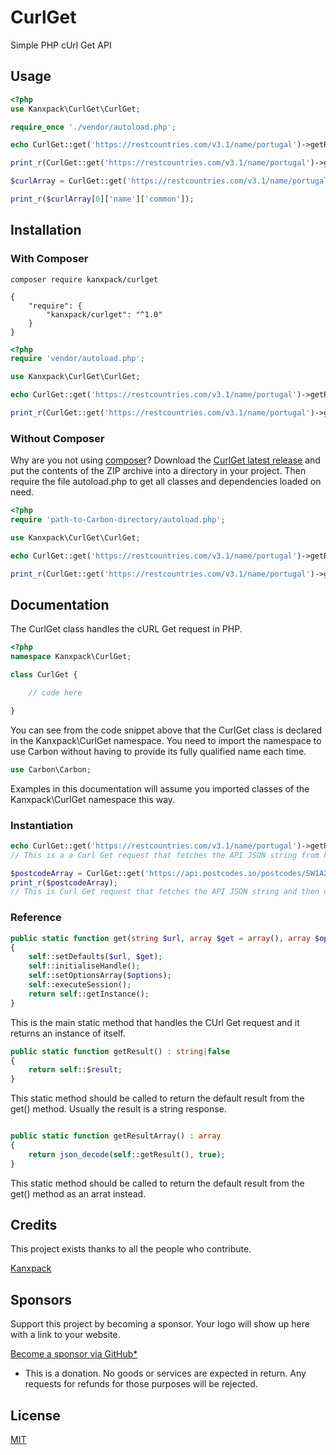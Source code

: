 # CurlGet

Simple PHP cUrl Get API

## Usage

```php
<?php
use Kanxpack\CurlGet\CurlGet;

require_once './vendor/autoload.php';

echo CurlGet::get('https://restcountries.com/v3.1/name/portugal')->getResult();

print_r(CurlGet::get('https://restcountries.com/v3.1/name/portugal')->getResultArray());

$curlArray = CurlGet::get('https://restcountries.com/v3.1/name/portugal')->getResultArray();

print_r($curlArray[0]['name']['common']);
```

## Installation

### With Composer

```
composer require kanxpack/curlget
```

```
{
    "require": {
        "kanxpack/curlget": "^1.0"
    }
}
```

```php
<?php
require 'vendor/autoload.php';

use Kanxpack\CurlGet\CurlGet;

echo CurlGet::get('https://restcountries.com/v3.1/name/portugal')->getResult();

print_r(CurlGet::get('https://restcountries.com/v3.1/name/portugal')->getResultArray());

```

### Without Composer

Why are you not using [composer](https://getcomposer.org/)? Download the [CurlGet latest release](https://github.com/Kanxpack/CurlGet/releases) and put the contents of the ZIP archive into a directory in your project. Then require the file autoload.php to get all classes and dependencies loaded on need.

```php
<?php
require 'path-to-Carbon-directory/autoload.php';

use Kanxpack\CurlGet\CurlGet;

echo CurlGet::get('https://restcountries.com/v3.1/name/portugal')->getResult();

print_r(CurlGet::get('https://restcountries.com/v3.1/name/portugal')->getResultArray());
```

## Documentation

The CurlGet class handles the cURL Get request in PHP.

```php
<?php
namespace Kanxpack\CurlGet;

class CurlGet {

    // code here

}
```
You can see from the code snippet above that the CurlGet class is declared in the Kanxpack\CurlGet namespace. You need to import the namespace to use Carbon without having to provide its fully qualified name each time.

```php
use Carbon\Carbon;
```

Examples in this documentation will assume you imported classes of the Kanxpack\CurlGet namespace this way.


### Instantiation

```php
echo CurlGet::get('https://restcountries.com/v3.1/name/portugal')->getResult();
// This is a a Curl Get request that fetches the API JSON string from https://restcountries.com/v3.1/name/portugal

$postcodeArray = CurlGet::get('https://api.postcodes.io/postcodes/SW1A2AA')->getResultArray();
print_r($postcodeArray);
// This is Curl Get request that fetches the API JSON string and then converts it to an array from https://api.postcodes.io/postcodes/SW1A2AA
```

### Reference

```php
public static function get(string $url, array $get = array(), array $options = array()) : self
{
    self::setDefaults($url, $get);
    self::initialiseHandle();
    self::setOptionsArray($options);
    self::executeSession();
    return self::getInstance();
}
```

This is the main static method that handles the CUrl Get request and it returns an instance of itself.

```php
public static function getResult() : string|false
{
    return self::$result;
}
```

This static method should be called to return the default result from the get() method. Usually the result is a string response.

```php

public static function getResultArray() : array
{
    return json_decode(self::getResult(), true);
}
```

This static method should be called to return the default result from the get() method as an arrat instead.

## Credits

This project exists thanks to all the people who contribute.

[Kanxpack](https://github.com/Kanxpack)

## Sponsors

Support this project by becoming a sponsor. Your logo will show up here with a link to your website.

[Become a sponsor via GitHub*](https://github.com/sponsors/Kanxpack)

* This is a donation. No goods or services are expected in return. Any requests for refunds for those purposes will be rejected.

## License
[MIT](https://github.com/Kanxpack/CurlGet?tab=MIT-1-ov-file#readme)